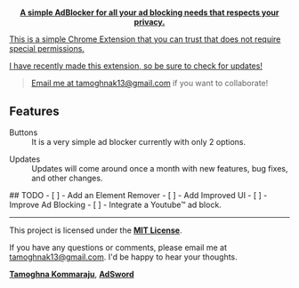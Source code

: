 <a href="https://github.com/TamoghnaK13/AdBlockify">
  
<div align="center">
 <h1>
    
  </h1>

  <p>
    <strong>A simple AdBlocker for all your ad blocking needs that respects your privacy.</strong>
  </p>
</div>
This is a simple Chrome Extension that you can trust that does not require special permissions.
<div align="center">
</div>

I have recently made this extension, so be sure to check for updates!
>Email me at tamoghnak13@gmail.com if you want to collaborate!

## Features

<dl>
  <dt>Buttons</dt>
  <dd>
    It is a very simple ad blocker currently with only 2 options.
  </dd>
</dl>

<dl>
  <dt>Updates</dt>
  <dd>
Updates will come around once a month with new features, bug fixes, and other changes.
  </dd>
</dl>
## TODO
- [ ] - Add an Element Remover
- [ ] - Add Improved UI
- [ ] - Improve Ad Blocking
- [ ] - Integrate a Youtube™ ad block.


____________________________________________________________________________________________________________________________________________________________________
This project is licensed under the [**MIT License**](https://en.wikipedia.org/wiki/MIT_License). 

If you have any questions or comments, please email me at tamoghnak13@gmail.com. I'd be happy to hear your thoughts.


[**Tamoghna Kommaraju**](https://github.com/TamoghnaK13), [**AdSword**](https://github.com/TamoghnaK13/AdSword-Ad-Blocker)


